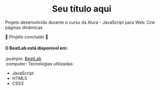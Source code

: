 <h1 align="center"> Seu título aqui </h1>
Projeto desenvolvido durante o curso da Alura - JavaScript para Web: Crie páginas dinâmicas

:construction: Projeto concluído :construction:

<h4> O BeatLab está disponível em: </h4>
:pushpin: <a href="https://beat-lab-alpha.vercel.app/" target="_blank">BeatLab</a>

<div>
:computer: Tecnologias utilizadas: 
<ul>
<li>JavaScript</li>
<li>HTML5</li>
<li>CSS3</li>
</ul>
</div>
